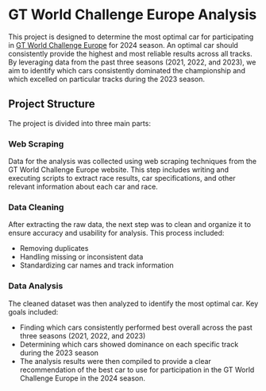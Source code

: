 # GT World Challenge Europe Analysis
This project is designed to determine the most optimal car for participating in [GT World Challenge Europe](https://www.gt-world-challenge-europe.com/results) for 2024 season. An optimal car should consistently provide the highest and most reliable results across all tracks. By leveraging data from the past three seasons (2021, 2022, and 2023), we aim to identify which cars consistently dominated the championship and which excelled on particular tracks during the 2023 season.

## Project Structure
The project is divided into three main parts:

### Web Scraping
Data for the analysis was collected using web scraping techniques from the GT World Challenge Europe website. This step includes writing and executing scripts to extract race results, car specifications, and other relevant information about each car and race.

### Data Cleaning
After extracting the raw data, the next step was to clean and organize it to ensure accuracy and usability for analysis. This process included:
- Removing duplicates
- Handling missing or inconsistent data
- Standardizing car names and track information

### Data Analysis
The cleaned dataset was then analyzed to identify the most optimal car. Key goals included:
- Finding which cars consistently performed best overall across the past three seasons (2021, 2022, and 2023)
- Determining which cars showed dominance on each specific track during the 2023 season
- The analysis results were then compiled to provide a clear recommendation of the best car to use for participation in the GT World Challenge Europe in the 2024 season.
